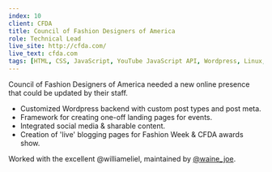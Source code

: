 ```yaml
---
index: 10
client: CFDA
title: Council of Fashion Designers of America
role: Technical Lead
live_site: http://cfda.com/
live_text: cfda.com
tags: [HTML, CSS, JavaScript, YouTube JavaScript API, Wordpress, Linux, Apache, MySQL, PHP, Redhat, Varnish, Rackspace, SVN, BeanstalkApp, JSON, Pintrest API]
---
```

Council of Fashion Designers of America needed a new online presence that could be updated by their staff.

* Customized Wordpress backend with custom post types and post meta.
* Framework for creating one-off landing pages for events.
* Integrated social media & sharable content.
* Creation of 'live' blogging pages for Fashion Week & CFDA awards show.

Worked with the excellent @williameliel, maintained by [@waine_joe](https://twitter.com/waine_joe).

